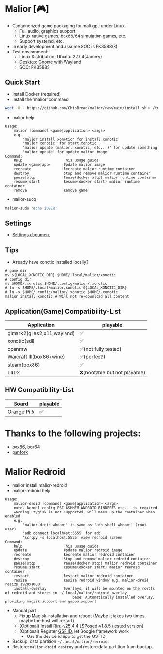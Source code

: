 # Malior [🎮]
- Containerized game packaging for mali gpu under Linux.
  - Full audio, graphics support.
  - Linux native games, box86/64 simulation games, etc.
  - Support systemd, etc.
- In early development and assume SOC is RK3588(S)
- Test environment: 
  - Linux Distribution: Ubuntu 22.04(Jammy)
  - Desktop: Gnome with Wayland
  - SOC: RK3588S

## Quick Start
- Install Docker (required)
- Install the 'malior' command
```bash
wget -O - https://github.com/ChisBread/malior/raw/main/install.sh > /tmp/malior-install.sh && bash /tmp/malior-install.sh  && rm /tmp/malior-install.sh 
```
- malior help
```
Usage: 
    malior [command] <game|application> <args>
    e.g. 
        'malior install xonotic' for install xonotic
        'malior xonotic' for start xonotic
        'malior update (malior, xonotic, etc...)' for update something
        'malior update' for update malior image
Command:
    help                   This usage guide
    update <game|app>      Update malior image
    recreate               Recreate malior runtime container
    destroy                Stop and remove malior runtime container
    pause|stop             Pause(docker stop) malior runtime container
    resume|start           Resume(docker start) malior runtime container
    remove                 Remove game
```
- malior-sudo
```bash
malior-sudo 'echo $USER'
```
## Settings
- [Settings document](./SETTINGS.md)
## Tips
- Already have xonotic installed locally?
```
# game dir
mv ${LOCAL_XONOTIC_DIR} $HOME/.local/malior/xonotic
# config dir
mv $HOME/.xonotic $HOME/.config/malior/.xonotic
# ln -s $HOME/.local/malior/xonotic ${LOCAL_XONOTIC_DIR}
# ln -s $HOME/.config/malior/.xonotic $HOME/.xonotic
malior install xonotic # Will not re-download all content
```
## Application(Game) Compatibility-List
| Application                   | playable  |
| ----------------------------- | --------- |
| glmark2(gl,es2,x11,wayland)   | ✅        | 
| xonotic(sdl)                  | ✅        | 
| openmw                        | ✅(not fully tested) | 
| Warcraft III(box86+wine)      | ✅(perfect!)        |
| steam(box86)                  | ✅        | 
| L4D2                          | ❌(bootable but not playable) |

## HW Compatibility-List

| Board                         | playable  |
| ----------------------------- | --------- |
| Orange Pi 5                   | ✅        | 

# Thanks to the following projects:
- [box86](https://github.com/ptitSeb/box86), [box64](https://github.com/ptitSeb/box64)
- [panfork](https://gitlab.com/panfork/mesa)

# Malior Redroid
- malior install malior-redroid
- malior-redroid help
```
Usage:
    malior-droid [command] <game|application> <args>
    note. kernel config PSI ASHMEM ANDROID_BINDERFS etc... is required
    warning. zygisk is not supported, will mess up the container when enabled
    e.g.
        'malior-droid whoami' is same as 'adb shell whoami' (root user)
        'adb connect localhost:5555' for adb
        'scrcpy -s localhost:5555' view redroid screen
Command:
    help                   This usage guide
    update                 Update malior redroid image
    recreate               Recreate malior redroid container
    destroy                Stop and remove malior redroid container
    pause|stop             Pause(docker stop) malior redroid container
    resume|start           Resume(docker start) malior redroid container
    restart                Restart malior redroid container
    resize                 Resize redroid window e.g. malior-droid resize 1920x1080
    install-overlay        Overlays, it will be mounted on the rootfs of redroid and stored in ~/.local/malior/redroid_overlay
                               base: Automatically installed overlay, providing magisk support and gapps support
```
- Manual part
    - Fixup Magisk installation and reboot (Maybe it takes two times, maybe the host will restart)
    - (Optional) Install Riru-v25.4.4 LSPosed-v1.8.5 (tested version)
    - (Optional) Register [GSF ID](https://www.google.com/android/uncertified/?pli=1), let Google framework work
        - Use the device id app to get the GSF ID
- Backup: data partition `~/.local/malior/redroid`.
- Restore: `malior-droid destroy` and restore data partition from backup.

